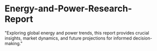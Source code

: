 # Energy-and-Power-Research-Report
"Exploring global energy and power trends, this report provides crucial insights, market dynamics, and future projections for informed decision-making."

